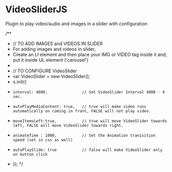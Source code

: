 # VideoSliderJS
Plugin to play video/audio and images in a slider with configuration 

/**
 * // TO ADD IMAGES and VIDEOS IN SLIDER
 * For adding images and videos in slider,
 * Create an LI element and then place your IMG or VIDEO tag inside it and, put it inside UL element ('carousel')
 * 
 * // TO CONFIGURE VideoSlider
 * var VideoSlider = new VideoSlider();
 * s.init({
 *     interval: 4000,               // Set VideoSlider Interval 4000 - 4 sec.
 *     autoPlayMediaContent: true,   // true will make video runs automatically on coming in front, FALSE will not play video.
 *     moveItemsLeft:true,           // true will move VideoSlider towards left, FALSE will move VideoSlider towards right.
 *     animateTime : 1000,           // Set the Animation tranisition speed (set in css as well)
 *     autoPlaySlide: true           // false will make VideoSlider only on button click
 * });
 */
